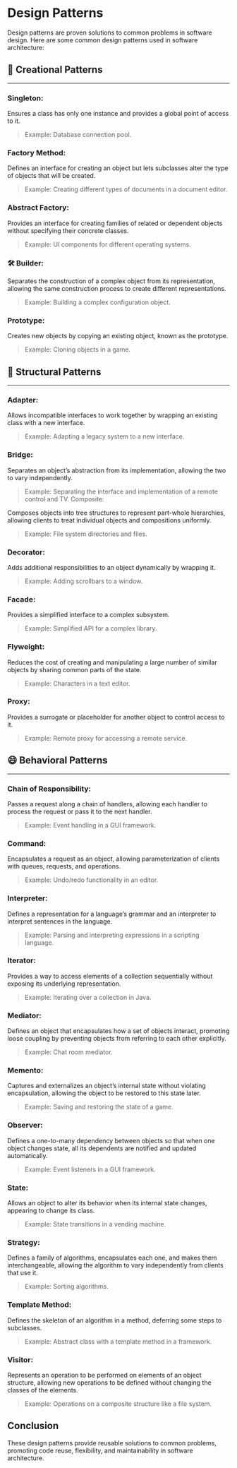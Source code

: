 # Design Patterns

Design patterns are proven solutions to common problems in software design. Here are some common design patterns used in software architecture:

## :dna: Creational Patterns 
***
### Singleton:

Ensures a class has only one instance and provides a global point of access to it.
> Example: Database connection pool.

### Factory Method:

Defines an interface for creating an object but lets subclasses alter the type of objects that will be created.
> Example: Creating different types of documents in a document editor.


### Abstract Factory:

Provides an interface for creating families of related or dependent objects without specifying their concrete classes.
> Example: UI components for different operating systems.

### :hammer_and_wrench: Builder:

Separates the construction of a complex object from its representation, allowing the same construction process to create different representations.
> Example: Building a complex configuration object.

### Prototype:

Creates new objects by copying an existing object, known as the prototype.
> Example: Cloning objects in a game.


## :bricks: Structural Patterns
***
### Adapter:

Allows incompatible interfaces to work together by wrapping an existing class with a new interface.
> Example: Adapting a legacy system to a new interface.

### Bridge:

Separates an object’s abstraction from its implementation, allowing the two to vary independently.

> Example: Separating the interface and implementation of a remote control and TV.
Composite:

Composes objects into tree structures to represent part-whole hierarchies, allowing clients to treat individual objects and compositions uniformly.
> Example: File system directories and files.


### Decorator:

Adds additional responsibilities to an object dynamically by wrapping it.
> Example: Adding scrollbars to a window.

### Facade:

Provides a simplified interface to a complex subsystem.
> Example: Simplified API for a complex library.


### Flyweight:

Reduces the cost of creating and manipulating a large number of similar objects by sharing common parts of the state.
> Example: Characters in a text editor.


### Proxy:

Provides a surrogate or placeholder for another object to control access to it.
> Example: Remote proxy for accessing a remote service.

## :smile: Behavioral Patterns
*** 
### Chain of Responsibility:

Passes a request along a chain of handlers, allowing each handler to process the request or pass it to the next handler.
> Example: Event handling in a GUI framework.

### Command:

Encapsulates a request as an object, allowing parameterization of clients with queues, requests, and operations.
> Example: Undo/redo functionality in an editor.


### Interpreter:

Defines a representation for a language’s grammar and an interpreter to interpret sentences in the language.
> Example: Parsing and interpreting expressions in a scripting language.


### Iterator:

Provides a way to access elements of a collection sequentially without exposing its underlying representation.
> Example: Iterating over a collection in Java.


### Mediator:

Defines an object that encapsulates how a set of objects interact, promoting loose coupling by preventing objects from referring to each other explicitly.
> Example: Chat room mediator.


### Memento:

Captures and externalizes an object’s internal state without violating encapsulation, allowing the object to be restored to this state later.
> Example: Saving and restoring the state of a game.


### Observer:

Defines a one-to-many dependency between objects so that when one object changes state, all its dependents are notified and updated automatically.
> Example: Event listeners in a GUI framework.


### State:

Allows an object to alter its behavior when its internal state changes, appearing to change its class.
> Example: State transitions in a vending machine.


### Strategy:

Defines a family of algorithms, encapsulates each one, and makes them interchangeable, allowing the algorithm to vary independently from clients that use it.
> Example: Sorting algorithms.


### Template Method:

Defines the skeleton of an algorithm in a method, deferring some steps to subclasses.
> Example: Abstract class with a template method in a framework.


### Visitor:

Represents an operation to be performed on elements of an object structure, allowing new operations to be defined without changing the classes of the elements.
> Example: Operations on a composite structure like a file system.

## Conclusion
These design patterns provide reusable solutions to common problems, promoting code reuse, flexibility, and maintainability in software architecture.





